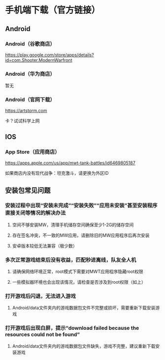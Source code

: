 # 手机端下载（官方链接）

## Android

### Android（谷歌商店）

<https://play.google.com/store/apps/details?id=com.Shooter.ModernWarfront>

### Android（华为商店）

暂无

### Android（官网下载）

<https://artstorm.com>

卡？试试科学上网

## IOS

### App Store（应用商店）

<https://apps.apple.com/us/app/mwt-tank-battles/id6469805187>

如果商店内没有现代战争：坦克激斗，请更换为外区ID

## 安装包常见问题

### 安装过程中出现“安装未完成”“安装失败”“应用未安装”甚至安装程序直接关闭等情况的解决办法

1. 空间不够安装MW，清理手机储存空间确保至少1-2G的储存空间

2. 存在签名冲突，不一致的MW应用，请删除旧的MW应用程序后再次安装

3. 安卓版本较低无法兼容（极少数）

### 多次正常游戏结束后没有收益，匹配秒进离线，队友全人机

1. 请确保网络环境正常，root模式下需要对MWT应用程序隐藏root权限

2. 一些模拟器环境也会出现该情况，请检查是否涉及到root权限（如上）

### 打开游戏后闪退，无法进入游戏

1. Android/data文件夹内的游戏数据包文件不完整或损坏，需要重新下载安装游戏

### 打开游戏后出现白屏，提示“download failed because the resources could not be found”

1. Android/data文件夹内的游戏数据包文件缺失，游戏不完整，建议重新下载安装游戏
